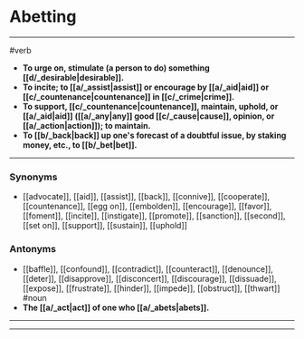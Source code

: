 # Abetting
---
#verb
- **To urge on, stimulate (a person to do) something [[d/_desirable|desirable]].**
- **To incite; to [[a/_assist|assist]] or encourage by [[a/_aid|aid]] or [[c/_countenance|countenance]] in [[c/_crime|crime]].**
- **To support, [[c/_countenance|countenance]], maintain, uphold, or [[a/_aid|aid]] ([[a/_any|any]] good [[c/_cause|cause]], opinion, or [[a/_action|action]]); to maintain.**
- **To [[b/_back|back]] up one's forecast of a doubtful issue, by staking money, etc., to [[b/_bet|bet]].**
---
### Synonyms
- [[advocate]], [[aid]], [[assist]], [[back]], [[connive]], [[cooperate]], [[countenance]], [[egg on]], [[embolden]], [[encourage]], [[favor]], [[foment]], [[incite]], [[instigate]], [[promote]], [[sanction]], [[second]], [[set on]], [[support]], [[sustain]], [[uphold]]
### Antonyms
- [[baffle]], [[confound]], [[contradict]], [[counteract]], [[denounce]], [[deter]], [[disapprove]], [[disconcert]], [[discourage]], [[dissuade]], [[expose]], [[frustrate]], [[hinder]], [[impede]], [[obstruct]], [[thwart]]
#noun
- **The [[a/_act|act]] of one who [[a/_abets|abets]].**
---
---
